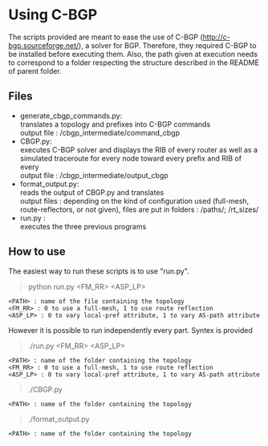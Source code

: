 # Using C-BGP #
The scripts provided are meant to ease the use of C-BGP (http://c-bgp.sourceforge.net/), a solver for BGP. Therefore, they required C-BGP to be installed before executing them. Also, the path given at execution needs to correspond to a folder respecting the structure described in the README of parent folder.

## Files ##
- generate\_cbgp\_commands.py:  
translates a topology and prefixes into C-BGP commands  
output file : <PATH>/cbgp\_intermediate/command\_cbgp  
- CBGP.py:  
executes C-BGP solver and displays the RIB of every router as well as a simulated traceroute for every node toward every prefix and RIB of every  
output file : <PATH>/cbgp\_intermediate/output\_cbgp  
- format\_output.py:  
reads the output of CBGP.py and translates  
output files : depending on the kind of configuration used (full-mesh, route-reflectors, or not given), files are put in folders : <PATH>/paths/; <PATH>/rt_sizes/  
- run.py :  
executes the three previous programs

## How to use ##
The easiest way to run these scripts is to use "run.py".
> python run.py <PATH> <FM_RR> <ASP_LP>

	<PATH> : name of the file containing the topology
	<FM_RR> : 0 to use a full-mesh, 1 to use route reflection
	<ASP_LP> : 0 to vary local-pref attribute, 1 to vary AS-path attribute

However it is possible to run independently every part. Syntex is provided 

> ./run.py <PATH> <FM_RR> <ASP_LP>

    <PATH> : name of the folder containing the topology
    <FM_RR> : 0 to use a full-mesh, 1 to use route reflection
    <ASP_LP> : 0 to vary local-pref attribute, 1 to vary AS-path attribute

> ./CBGP.py <PATH>

    <PATH> : name of the folder containing the topology

> ./format_output.py <PATH>

    <PATH> : name of the folder containing the topology

